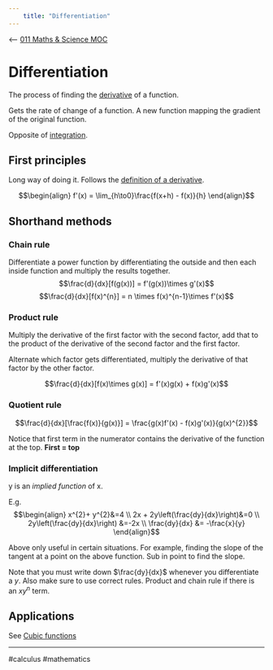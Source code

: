 ```yaml
---
    title: "Differentiation"
---
```

<-- [011 Maths & Science MOC](011%20Maths%20&%20Science%20MOC.md)

# Differentiation

The process of finding the [derivative](Derivatives.md) of a function.

Gets the rate of change of a function. A new function mapping the gradient of the original function.

Opposite of [integration](Integration.md).

## First principles

Long way of doing it. Follows the [definition of a derivative](Derivatives.md#^ed08eb).

$$\begin{align}
f'(x) = \lim_{h\to0}\frac{f(x+h) - f(x)}{h}
\end{align}$$

## Shorthand methods

### Chain rule
Differentiate a power function by differentiating the outside and then each inside function and multiply the results together.
$$\frac{d}{dx}[f(g(x))] = f'(g(x))\times g'(x)$$
$$\frac{d}{dx}[f(x)^{n}] = n \times f(x)^{n-1}\times f'(x)$$

### Product rule
Multiply the derivative of the first factor with the second factor, add that to the product of the derivative of the second factor and the first factor. 

Alternate which factor gets differentiated, multiply the derivative of that factor by the other factor. 

$$\frac{d}{dx}[f(x)\times g(x)] = f'(x)g(x) + f(x)g'(x)$$

### Quotient rule

$$\frac{d}{dx}[\frac{f(x)}{g(x)}] = \frac{g(x)f'(x) - f(x)g'(x)}{g(x)^{2}}$$

Notice that first term in the numerator contains the derivative of the function at the top.
**First = top**

### Implicit differentiation
y is an *implied function* of x.

E.g.
$$\begin{align}
x^{2}+ y^{2}&=4 \\
2x + 2y\left(\frac{dy}{dx}\right)&=0 \\
2y\left(\frac{dy}{dx}\right) &=-2x \\
\frac{dy}{dx} &= -\frac{x}{y} 
\end{align}$$

Above only useful in certain situations. For example, finding the slope of the tangent at a point on the above function. Sub in point to find the slope.

Note that you must write down $\frac{dy}{dx}$ whenever you differentiate a $y$.
Also make sure to use correct rules. Product and chain rule if there is an $xy^{n}$ term. 

## Applications 

See [Cubic functions](Cubic%20functions.md#^fa2300)

---
 #calculus #mathematics
